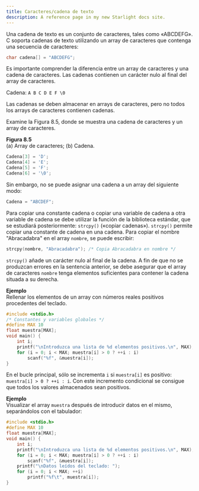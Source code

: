 ```yaml
---
title: Caracteres/cadena de texto
description: A reference page in my new Starlight docs site.
---
```


Una cadena de texto es un conjunto de caracteres, tales como «ABCDEFG». C soporta cadenas de texto utilizando un array de caracteres que contenga una secuencia de caracteres:

```c
char cadena[] = "ABCDEFG";
```

Es importante comprender la diferencia entre un array de caracteres y una cadena de caracteres. Las cadenas contienen un carácter nulo al final del array de caracteres.

Cadena: `A B C D E F \0`

Las cadenas se deben almacenar en arrays de caracteres, pero no todos los arrays de caracteres contienen cadenas.

Examine la Figura 8.5, donde se muestra una cadena de caracteres y un array de caracteres.

**Figura 8.5**  
(a) Array de caracteres; (b) Cadena.

```c
Cadena[3] = 'D';
Cadena[4] = 'E';
Cadena[5] = 'F';
Cadena[6] = '\0';
```

Sin embargo, no se puede asignar una cadena a un array del siguiente modo:

```c
Cadena = "ABCDEF";
```

Para copiar una constante cadena o copiar una variable de cadena a otra variable de cadena se debe utilizar la función de la biblioteca estándar, que se estudiará posteriormente: `strcpy()` («copiar cadenas»). `strcpy()` permite copiar una constante de cadena en una cadena. Para copiar el nombre "Abracadabra" en el array `nombre`, se puede escribir:

```c
strcpy(nombre, "Abracadabra"); /* Copia Abracadabra en nombre */
```

`strcpy()` añade un carácter nulo al final de la cadena. A fin de que no se produzcan errores en la sentencia anterior, se debe asegurar que el array de caracteres `nombre` tenga elementos suficientes para contener la cadena situada a su derecha.

**Ejemplo**  
Rellenar los elementos de un array con números reales positivos procedentes del teclado.

```c
#include <stdio.h>
/* Constantes y variables globales */
#define MAX 10
float muestra[MAX];
void main() {
    int i;
    printf("\nIntroduzca una lista de %d elementos positivos.\n", MAX);
    for (i = 0; i < MAX; muestra[i] > 0 ? ++i : i)
        scanf("%f", &muestra[i]);
}
```

En el bucle principal, sólo se incrementa `i` si `muestra[i]` es positivo: `muestra[i] > 0 ? ++i : i`. Con este incremento condicional se consigue que todos los valores almacenados sean positivos.

**Ejemplo**  
Visualizar el array `muestra` después de introducir datos en el mismo, separándolos con el tabulador:

```c
#include <stdio.h>
#define MAX 10
float muestra[MAX];
void main() {
    int i;
    printf("\nIntroduzca una lista de %d elementos positivos.\n", MAX);
    for (i = 0; i < MAX; muestra[i] > 0 ? ++i : i)
        scanf("%f", &muestra[i]);
    printf("\nDatos leídos del teclado: ");
    for (i = 0; i < MAX; ++i)
        printf("%f\t", muestra[i]);
}
```
